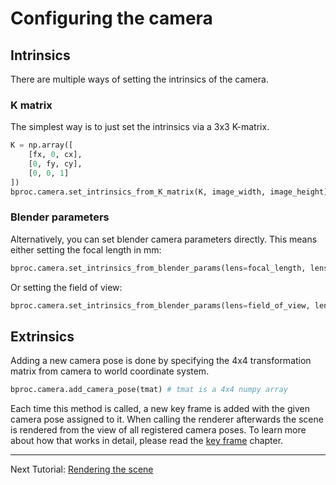 # Configuring the camera

## Intrinsics

There are multiple ways of setting the intrinsics of the camera.

### K matrix

The simplest way is to just set the intrinsics via a 3x3 K-matrix.

```python
K = np.array([
    [fx, 0, cx],
    [0, fy, cy],
    [0, 0, 1]
])
bproc.camera.set_intrinsics_from_K_matrix(K, image_width, image_height)
```

### Blender parameters

Alternatively, you can set blender camera parameters directly. 
This means either setting the focal length in mm:

```python
bproc.camera.set_intrinsics_from_blender_params(lens=focal_length, lens_unit="MILLIMETERS")
```

Or setting the field of view:

```python
bproc.camera.set_intrinsics_from_blender_params(lens=field_of_view, lens_unit="FOV")
```

## Extrinsics

Adding a new camera pose is done by specifying the 4x4 transformation matrix from camera to world coordinate system.

```python
bproc.camera.add_camera_pose(tmat) # tmat is a 4x4 numpy array
```

Each time this method is called, a new key frame is added with the given camera pose assigned to it.
When calling the renderer afterwards the scene is rendered from the view of all registered camera poses.
To learn more about how that works in detail, please read the [key frame](key_frames.md) chapter.

--- 

Next Tutorial: [Rendering the scene](renderer.md)
